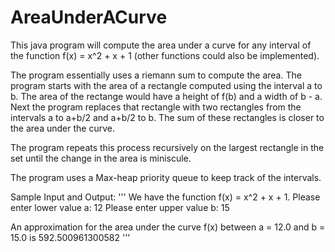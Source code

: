 # AreaUnderACurve
This java program will compute the area under a curve for any interval of the function f(x) = x^2 + x + 1 (other functions could also be implemented).

The program essentially uses a riemann sum to compute the area. The program starts with the area of a rectangle computed using the interval a to b.
The area of the rectange would have a height of f(b) and a width of b - a. Next the program replaces that rectangle with two rectangles from the intervals a to a+b/2
and a+b/2 to b. The sum of these rectangles is closer to the area under the curve.

The program repeats this process recursively on the largest rectangle in the set until the change in the area is miniscule. 

The program uses a Max-heap priority queue to keep track of the intervals.

Sample Input and Output:
'''
We have the function f(x) = x^2 + x + 1.
Please enter lower value a: 12
Please enter upper value b: 15

An approximation for the area under the curve f(x)
between a = 12.0 and b = 15.0 is 592.500961300582
'''
